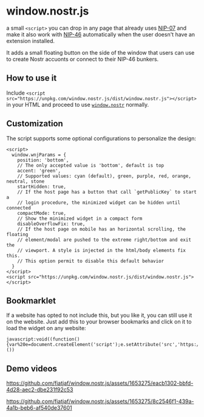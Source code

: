 # window.nostr.js

a small `<script>` you can drop in any page that already uses [NIP-07](https://nips.nostr.com/7) and make it also work with [NIP-46](https://nips.nostr.com/46) automatically when the user doesn't have an extension installed.

It adds a small floating button on the side of the window that users can use to create Nostr accuonts or connect to their NIP-46 bunkers.

## How to use it

Include `<script src="https://unpkg.com/window.nostr.js/dist/window.nostr.js"></script>` in your HTML and proceed to use [`window.nostr`](https://nips.nostr.com/7) normally.

## Customization
The script supports some optional configurations to personalize the design:

```
<script>
  window.wnjParams = {
    position: 'bottom',
    // The only accepted value is 'bottom', default is top
    accent: 'green',
    // Supported values: cyan (default), green, purple, red, orange, neutral, stone
    startHidden: true,
    // If the host page has a button that call `getPublicKey` to start a
    // login procedure, the minimized widget can be hidden until connected
    compactMode: true,
    // Show the minimized widget in a compact form
    disableOverflowFix: true,
    // If the host page on mobile has an horizontal scrolling, the floating
    // element/modal are pushed to the extreme right/bottom and exit the
    // viewport. A style is injected in the html/body elements fix this.
    // This option permit to disable this default behavior
  }
</script>
<script src="https://unpkg.com/window.nostr.js/dist/window.nostr.js"></script>
```

## Bookmarklet

If a website has opted to not include this, but you like it, you can still use it on the website. Just add this to your browser bookmarks and click on it to load the widget on any website:

```
javascript:void((function(){var%20e=document.createElement('script');e.setAttribute('src','https://unpkg.com/window.nostr.js/dist/window.nostr.js');document.body.appendChild(e)})())
```

## Demo videos

https://github.com/fiatjaf/window.nostr.js/assets/1653275/eacb1302-bbfd-4d28-aec2-dbe231f92c53

https://github.com/fiatjaf/window.nostr.js/assets/1653275/8c2546f1-439a-4a1b-beb6-af540de37601

